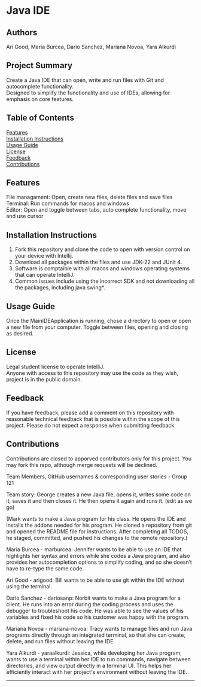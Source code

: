 # Java IDE  

## Authors
Ari Good, Maria Burcea, Dario Sanchez, Mariana Novoa, Yara Alkurdi  

## Project Summary
Create a Java IDE that can open, write and run files with Git and autocomplete functionality.   
Designed to simplify the functionality and use of IDEs, allowing for emphasis on core features.   

## Table of Contents
[Features](#features)   
[Installation Instructions](#installation-instructions)     
[Usage Guide](#usage-guide)   
[License](#license)  
[Feedback](#feedback)    
[Contributions](#contributions)    

## Features  
File managament: Open, create new files, delete files and save files   
Terminal: Run commands for macos and windows  
Editor: Open and toggle between tabs, auto complete functionality, move and use cursor  

## Installation Instructions  
1. Fork this repository and clone the code to open with version control on your device with Intellij.  
2. Download all packages within the files and use JDK-22 and JUnit 4.   
3. Software is comptaible with all macos and windows operating systems that can operate IntelliJ.   
4. Common issues include using the incorrect SDK and not downloading all the packages, including java swing*.   

## Usage Guide  
Once the MainIDEApplication is running, chose a directory to open or open a new file from your computer. Toggle between files, opening and closing as desired. 

## License   
Legal student license to operate IntelliJ.   
Anyone with access to this repository may use the code as they wish, project is in the public domain. 

## Feedback  
If you have feedback, please add a comment on this repository with reasonable technical feedback that is possible within the scope of this project. Please do not expect a response when submitting feedback. 

## Contributions   
Contributions are closed to apporved contributors only for this project. You may fork this repo, although merge requests will be declined. 

   

Team Members, GitHub usernames & corresponding user stories - Group 121

Team story:
George creates a new Java file, opens it, writes some code on it, saves it and then closes it. He then opens it again and runs it. 
(edit as we go)

(Mark wants to make a Java program for his class. He opens the IDE and installs the addons needed for his program. 
He cloned a repository from git and opened the README file for instructions. 
After completing all TODOS, he staged, committed, and pushed his changes to the remote repository.)

Maria Burcea - marburcea:
Jennifer wants to be able to use an IDE that highlights her syntax and errors while she codes a Java program, 
and also provides her autocompletion options to simplify coding, and so she doesn’t have to re-type the same code.

Ari Good - arigood:
Bill wants to be able to use git within the IDE without using the terminal. 

Dario Sanchez - dariosanp:
Norbit wants to make a Java program for a client. He runs into an error during the coding process and uses the debugger to troubleshoot his code. He was able to see the values of his variables and
fixed his code so his customer was happy with the program.

Mariana Novoa - mariana-novoa:
Tracy wants to manage files and run Java programs directly through an integrated terminal, so that she can create, delete, and run files without leaving the IDE.

Yara Alkurdi - yaraalkurdi:
Jessica, while developing her Java program, wants to use a terminal within her IDE to run commands, navigate between directories, and view output directly in a terminal UI. This helps her efficiently interact with her project's environment without leaving the IDE.

-------------------------------------------------------------------------------------------------------------------------------------------------------------------------
